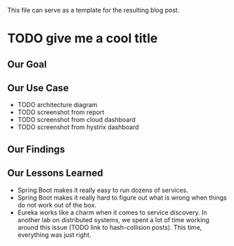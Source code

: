 This file can serve as a template for the resulting blog post.

# TODO give me a cool title

## Our Goal

## Our Use Case

- TODO architecture diagram
- TODO screenshot from report
- TODO screenshot from cloud dashboard
- TODO screenshot from hystrix dashboard

## Our Findings

## Our Lessons Learned

- Spring Boot makes it really easy to run dozens of services.
- Spring Boot makes it really hard to figure out what is wrong when things do not work out of the box.
- Eureka works like a charm when it comes to service discovery. In another lab on distributed systems, we spent a lot of time working around this issue (TODO link to hash-collision posts). This time, everything was just right.